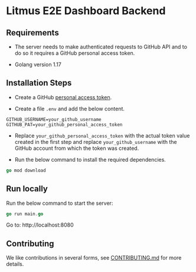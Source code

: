 # Litmus E2E Dashboard Backend

## Requirements

- The server needs to make authenticated requests to GitHub API and to do so it requires a GitHub personal access token.

- Golang version 1.17

## Installation Steps

- Create a GitHub [personal access token](https://docs.github.com/en/authentication/keeping-your-account-and-data-secure/creating-a-personal-access-token).

- Create a file `.env` and add the below content.
```
GITHUB_USERNAME=your_github_username
GITHUB_PAT=your_github_personal_access_token
```

- Replace `your_github_personal_access_token` with the actual token value created in the first step and replace `your_github_username` with the GitHub account from which the token was created.

- Run the below command to install the required dependencies.

```go
go mod download
```

## Run locally

Run the below command to start the server:

```go
go run main.go
```

Go to: http://localhost:8080

## Contributing

We like contributions in several forms, see [CONTRIBUTING.md](https://github.com/litmuschaos/litmus-e2e/blob/master/CONTRIBUTING.md) for more details.

